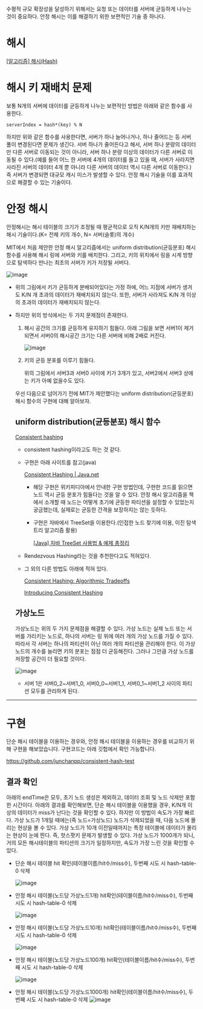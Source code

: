 수평적 규모 확장성을 달성하기 위해서는 요청 또는 데이터를 서버에 균등하게 나누는 것이 중요하다. 안정 해시는 이를 해결하기 위한 보편적인 기술 중 하나다.

# 해시

[[알고리즘] 해시(Hash)](https://velog.io/@hanif/자료구조-해시)

# 해시 키 재배치 문제

보통 N개의 서버에 데이터를 균등하게 나누는 보편적인 방법은 아래와 같은 함수를 사용한다.

`serverIndex = hash*(key) % N`

하지만 위와 같은 함수를 사용한다면, 서버가 하나 늘어나거나, 하나 줄어드는 등 서버 풀이 변경된다면 문제가 생긴다. 서버 하나가 줄어든다고 해서, 서버 하나 분량의 데이터만 다른 서버로 이동되는 것이 아니라, 서버 하나 분량 이상의 데이터가 다른 서버로 이동될 수 있다.(예를 들어 어느 한 서버에 4개의 데이터를 들고 있을 때,  서버가 사라지면 사라진 서버의 데이터 4개 뿐 아니라 다른 서버의 데이터 역시 다른 서버로 이동한다.) 즉 서버가 변경되면 대규모 캐시 미스가 발생할 수 있다. 안정 해시 기술을 이를 효과적으로 해결할 수 있는 기술이다.

# 안정 해시

안정해시는 해시 테이블의 크기가 조정될 때 평균적으로 오직 K/N개의 키만 재배치하는 해시 기술이다.(K= 전체 키의 개수, N= 서버(슬롯)의 개수) 

MIT에서 처음 제안한 안정 해시 알고리즘에서는 uniform distribution(균등분포) 해시 함수를 사용해 해시 링에 서버와 키를 배치한다. 그리고, 키의 위치에서 링을 시계 방향으로 탐색하다 만나는 최초의 서버가 키가 저장될 서버다.

![image](https://github.com/junchanpp/2023-system-design-interview-2nd/assets/49396352/24a8ffa9-67c4-4b0b-9bca-c16ed491ead8)


- 위의 그림에서 키가 균등하게 분배되어있다는 가정 하에, 어느 지점에 서버가 생겨도 K/N 개 초과의 데이터가 재배치되지 않는다. 또한, 서버가 사라져도 K/N 개 이상의 초과의 데이터가 재배치되지 않는다.
- 하지만 위의 방식에서는 두 가지 문제점이 존재한다.
    1. 해시 공간의 크기를 균등하게 유지하기 힘들다.  아래 그림을 보면 서버1이 제거되면서 서버0의 해시공간 크기는 다른 서버에 비해 2배로 커진다.
        
        ![image](https://github.com/junchanpp/2023-system-design-interview-2nd/assets/49396352/3d2252dd-9a5b-4932-947f-c18de92b0147)

        
    2. 키의 균등 분포를 이루기 힘들다.
        
        위의 그림에서 서버3과 서버0 사이에 키가 3개가 있고, 서버2에서 서버3 상에는 키가 아예 없을수도 있다.
        
    
    우선 다음으로 넘어가기 전에 MIT가 제안했다는 uniform distribution(균등분포) 해시 함수의 구현에 대해 알아보자.
    
    ## uniform distribution(균등분포) 해시 함수
    
    [Consistent hashing](https://en.wikipedia.org/wiki/Consistent_hashing)
    
    - consistent hashing이라고도 하는 것 같다.
    - 구현은 아래 사이트를 참고(java)
        
        [Consistent Hashing | Java.net](https://web.archive.org/web/20120605030524/http://weblogs.java.net/blog/tomwhite/archive/2007/11/consistent_hash.html)
        
        - 해당 구현은 위키피디아에서 안내한 구현 방법인데, 구현한 코드를 읽으면 노드 역시 균등 분포가 힘들다는 것을 알 수 있다. 안정 해시 알고리즘을 책에서 소개할 때 노드는 어떻게 초기에 균등한 파티션을 설정할 수 있었는지 궁금했는데, 실제로는 균등한 간격을 보장하지는 않는 듯하다.
        - 구현은 자바에서 TreeSet을 이용한다.(인접한 노드 찾기에 이용, 이진 탐색 트리 알고리즘 활용)
            
            [[Java] 자바 TreeSet 사용법 & 예제 총정리](https://coding-factory.tistory.com/555)
            
    - Rendezvous Hashing라는 것을 추천한다고도 적혀있다.
    - 그 외의 다른 방법도 아래에 적혀 있다.
        
        [Consistent Hashing: Algorithmic Tradeoffs](https://dgryski.medium.com/consistent-hashing-algorithmic-tradeoffs-ef6b8e2fcae8)
        
        [Introducing Consistent Hashing](https://itnext.io/introducing-consistent-hashing-9a289769052e)
        
    
    ## 가상노드
    
    가상노드는 위의 두 가지 문제점을 해결할 수 있다. 가상 노드는 실제 노드 또는 서버를 가리키는 노드로, 하나의 서버는 링 위에 여러 개의 가상 노드를 가질 수 있다. 따라서 각 서버는 하나의 파티션이 아닌 여러 개의 파티션을 관리해야 한다.  이 가상 노드의 개수를 늘리면 키의 분포는 점점 더 균등해진다. 그러나 그만큼 가상 노드를 저장할 공간이 더 필요할 것이다.
    
    ![image](https://github.com/junchanpp/2023-system-design-interview-2nd/assets/49396352/7f5f8db9-d6e5-47c1-a50a-3d16bebc6399)

    
    - 서버 1은 서버0_2~서버1_0, 서버0_0~서버1_1, 서버0_1~서버1_2 사이의 파티션 모두를 관리하게 된다.
    

---

# 구현

단순 해시 테이블을 이용하는 경우와, 안정 해시 테이블을 이용하는 경우를 비교하기 위해 구현을 해보았습니다.
구현코드는 아래 깃헙에서 확인 가능합니다.

https://github.com/junchanpp/consistent-hash-test

## 결과 확인

아래의 endTime은 모두, 초기 노드 생성은 제외하고, 데이터 조회 및 노드 삭제만 포함한 시간이다.
아래의 결과를 확인해보면, 단순 해시 테이블을 이용했을 경우, K/N개 이상의 데이터가 miss가 난다는 것을 확인할 수 있다. 하지만 이 방법이 속도가 가장 빠르다.
가상 노드가 1개일 때에는(즉 노드=가상노드) 노드가 삭제되었을 때, 다음 노드에 몰리는 현상을 볼 수 있다.
가상 노드가 10개 이전일때까지는 특정 테이블에 데이터가 몰리는 현상이 눈에 띈다. 즉, 핫스팟키 문제가 발생할 수 있다.
가상 노드가 1000개가 되니, 거의 모든 해시테이블의 파티션의 크기가 일정하지만, 속도가 가장 느린 것을 확인할 수 있다.


- 단순 해시 테이블 hit 확인(테이블이름/hit수/miss수), 두번째 시도 시 hash-table-0 삭제
    
    ![image](https://github.com/junchanpp/2023-system-design-interview-2nd/assets/49396352/3f104f32-3e6f-4bfe-9b96-c22e45c76bc3)

    
- 안정 해시 테이블(노드당 가상노드1개) hit확인(테이블이름/hit수/miss수), 두번째 시도 시 hash-table-0 삭제
    
    ![image](https://github.com/junchanpp/2023-system-design-interview-2nd/assets/49396352/7c4c7b34-8852-4b79-993e-cd43920deb0a)

    
- 안정 해시 테이블(노드당 가상노드10개) hit확인(테이블이름/hit수/miss수), 두번째 시도 시 hash-table-0 삭제
    
    ![image](https://github.com/junchanpp/2023-system-design-interview-2nd/assets/49396352/ff1e8912-27a7-4f50-a434-e85032b3915d)

    
- 안정 해시 테이블(노드당 가상노드100개) hit확인(테이블이름/hit수/miss수), 두번째 시도 시 hash-table-0 삭제
    
    ![image](https://github.com/junchanpp/2023-system-design-interview-2nd/assets/49396352/2c3a7014-38a2-4c1e-b857-7b6af9932b63)

    
- 안정 해시 테이블(노드당 가상노드1000개) hit확인(테이블이름/hit수/miss수), 두번째 시도 시 hash-table-0 삭제
    ![image](https://github.com/junchanpp/2023-system-design-interview-2nd/assets/49396352/17844765-dee8-4979-a600-6c16ef136ecc)
